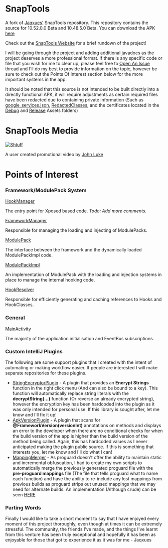 # SnapTools
A fork of [Jaqxues'](https://github.com/jaqxues/) SnapTools repository. 
This repository contains the source for 10.52.0.0 Beta and 10.48.5.0 Beta. 
You can download the APK [here](https://github.com/azenyx/SnapTools_DataProvider/blob/master/Packs/Files/STModulePack_1.0.0.5_Premium_10.52.0.0_Beta.jar)

Check out the [SnapTools Website](https://snaptools.io) for a brief rundown of the project!

I will be going through the project and adding additional javadocs as the project deserves a more professional format. If there is any specific code or file that you wish for me to clear up, please feel free to [Open An Issue](https://github.com/Andrerm124/SnapTools_OpenSource/issues/new) thread and I'll do my best to provide information on the topic, however be sure to check out the Points Of Interest section below for the more important systems in the app.

It should be noted that this source is not intended to be built directly into a directly functional APK, it will require adjustments as certain required files have been redacted due to containing private information (Such as [google_services.json](https://github.com/Andrerm124/SnapTools_OpenSource/blob/master/app/google-services.json), [RedactedClasses](https://github.com/Andrerm124/SnapTools_OpenSource/tree/master/app/src/main/java/com/ljmu/andre/snaptools/RedactedClasses), and the certificates located in the [Debug](https://github.com/Andrerm124/SnapTools_OpenSource/tree/master/app/src/debug/assets) and [Release](https://github.com/Andrerm124/SnapTools_OpenSource/tree/master/app/src/release/assets) Assets folders)

# SnapTools Media
[![Shtuff](https://img.youtube.com/vi/mIkM8KTjoWs/0.jpg)](https://www.youtube.com/watch?v=mIkM8KTjoWs)

A user created promotional video by [John Luke](https://www.youtube.com/channel/UCVQavYHPmuzDu5eELNC3oWg)

# Points of Interest
### Framework/ModulePack System
[HookManager](https://github.com/Andrerm124/SnapTools_OpenSource/blob/master/app/src/main/java/com/ljmu/andre/snaptools/HookManager.java)

The entry point for Xposed based code. 
*Todo: Add more comments.*

[FrameworkManager](https://github.com/Andrerm124/SnapTools_OpenSource/blob/master/app/src/main/java/com/ljmu/andre/snaptools/Framework/FrameworkManager.java)

Responsible for managing the loading and injecting of ModulePacks.

[ModulePack](https://github.com/Andrerm124/SnapTools_OpenSource/blob/master/app/src/main/java/com/ljmu/andre/snaptools/Framework/ModulePack.java)

The interface between the framework and the dynamically loaded ModulePackImpl code.

[ModulePackImpl](https://github.com/Andrerm124/SnapTools_OpenSource/blob/master/app/src/pack/java/com/ljmu/andre/snaptools/ModulePack/ModulePackImpl.java)

An implementation of ModulePack with the loading and injection systems in place to manage the internal hooking code.

[HookResolver](https://github.com/Andrerm124/SnapTools_OpenSource/blob/master/app/src/pack/java/com/ljmu/andre/snaptools/ModulePack/HookResolver.java)

Responsible for efficiently generating and caching references to Hooks and HookClasses.

### General
[MainActivity](https://github.com/Andrerm124/SnapTools_OpenSource/blob/master/app/src/main/java/com/ljmu/andre/snaptools/MainActivity.java)

The majority of the application initialisation and EventBus subscriptions.

### Custom IntelliJ Plugins

The following are some support plugins that I created with the intent of automating or making workflow easier. If people are interested I will make separate repositories for these plugins.

- [StringEncryptorPlugin](https://github.com/Andrerm124/SnapTools_OpenSource/blob/master/StringEncryptorPlugin.jar) - A plugin that provides an **Encrypt Strings** function in the right click menu (And can also be bound to a key). This function will automatically replace string literals with the **decryptString(...)** function (Or reverse an already encrypted string), however the encryption key has been hardcoded into the plugin as it was only intended for personal use. If this library is sought after, let me know and I'll fix it up!
- [ApkVersionPlugin](https://github.com/Andrerm124/SnapTools_OpenSource/blob/master/ApkVersionPlugin.jar) - A plugin that scans for **@FrameworkVersion(versionInt)** annotations on methods and displays an error to the developer when there are no conditional checks for when the build version of the app is higher than the build version of the method being called. Again, this has hardcoded values as I never anticipated making the plugin public source. If this is something that interests you, let me know and I'll do what I can!
- [MappingMerger](https://github.com/Andrerm124/SnapTools_OpenSource/tree/master/app/mapping_merger) - As proguard doesn't offer the ability to maintain static and incremental obfuscation, I had to create my own scripts to automatically merge the previously generated proguard file with the **pre-proguard mappings** file (The file that tells proguard what to name each function) and have the ability to re-include any lost mappings from previous builds as proguard strips out unused mappings that we may need for alternate builds. An implementation (Although crude) can be seen [HERE](https://github.com/Andrerm124/SnapTools_OpenSource/blob/cfa45c5adec117f2b57977688450e909f29211ca/app/build.gradle#L187)
### Parting Words

Finally I would like to take a short moment to say that I have enjoyed every moment of this project thoroughly, even though at times it can be extremely stressful. The community, the friends I've made, and the things I've learnt from this venture has been truly exceptional and hopefully it has been as enjoyable for those that got to experience it as it was for me - Jaqxues

